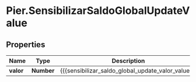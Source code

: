 # Pier.SensibilizarSaldoGlobalUpdateValue

## Properties
Name | Type | Description | Notes
------------ | ------------- | ------------- | -------------
**valor** | **Number** | {{{sensibilizar_saldo_global_update_valor_value}}} | 


